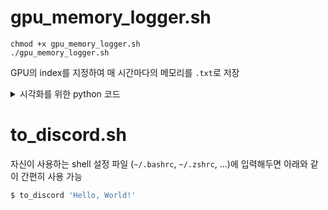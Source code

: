 # gpu_memory_logger.sh

```shell
chmod +x gpu_memory_logger.sh
./gpu_memory_logger.sh
```

GPU의 index를 지정하여 매 시간마다의 메모리를 `.txt`로 저장

<details>
<summary>
시각화를 위한 python 코드
</summary>

```python monitoring.py
import time
from glob import glob
import pandas as pd
import numpy as np
import matplotlib.pyplot as plt


def set_start_time(tar):
    for tmp in tar:
        data = pd.read_csv(tmp).to_numpy()
        try:
            mst = min(mst, np.datetime64(data[0,0]))
        except:
            mst = np.datetime64(data[0,0])
    return mst

def ts2rt(data, start_time):
    timestamps = [np.datetime64(ts) for ts in data[:, 0]]
    return [(ts - start_time) / np.timedelta64(1, 's') for ts in timestamps]

def renewal(pos, start_time):
    data = pd.read_csv(pos).to_numpy()
    x = ts2rt(data, start_time)
    y = data[:, 1]
    plt.plot(x, y, linewidth=2, label=pos.split('/')[-1].split('.')[0].upper())
    return x

def init_plt():
    plt.figure(figsize=(15, 10))
    plt.grid(True)
    plt.xlabel('Time [sec]')
    plt.ylabel('GPU Memory [MiB]')

def done_plt(THRESHOLD):
    plt.ylim([-10, THRESHOLD + THRESHOLD/20])
    plt.legend()
    plt.savefig('tmp.png', dpi=100, bbox_inches='tight')
    plt.close('all')

def main(tar, mst):
    THRESHOLD = 32768
    init_plt()
    x = []
    for tmp in tar:
        x_ = renewal(tmp, mst)
        if len(x) < len(x_):
            x = x_
    plt.plot(x, np.ones(len(x)) * THRESHOLD, linewidth=3, label='THRESHOLD')
    done_plt(THRESHOLD)

if __name__ == "__main__":
    plt.rcParams['font.size'] = 20
    plt.rcParams['font.family'] = 'Times New Roman'

    tar = glob("gpu_memory_usage_*.txt")
    tar.sort()

    mst = set_start_time(tar)

    while True:
        main(tar, mst)
        time.sleep(1)
```
![tmp](https://github.com/Zerohertz/Zerohertz/assets/42334717/fd0c75ee-e627-4131-852e-cef87be8fc7e)
</details>

# to_discord.sh

자신이 사용하는 shell 설정 파일 (`~/.bashrc`, `~/.zshrc`, ...)에 입력해두면 아래와 같이 간편히 사용 가능

```bash
$ to_discord 'Hello, World!'
```